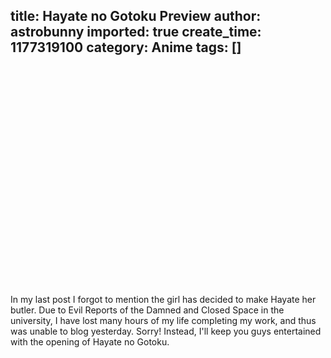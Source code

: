 title: Hayate no Gotoku Preview
author: astrobunny
imported: true
create_time: 1177319100
category: Anime
tags: []
---
<object width="425" height="350"><param name="movie" value="http://www.youtube.com/v/VWSDgtFuC94">
<param name="wmode" value="transparent">
<embed src="http://www.youtube.com/v/VWSDgtFuC94" type="application/x-shockwave-flash" wmode="transparent" width="425" height="350"></embed></object>  
  
In my last post I forgot to mention the girl has decided to make Hayate her butler. Due to Evil Reports of the Damned and Closed Space in the university, I have lost many hours of my life completing my work, and thus was unable to blog yesterday. Sorry! Instead, I'll keep you guys entertained with the&nbsp;opening&nbsp;of&nbsp;Hayate&nbsp;no&nbsp;Gotoku.